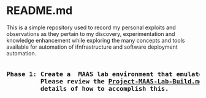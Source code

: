 # README.md

This is a simple repository used to record my personal exploits and observations as they pertain to my discovery, experimentation and knowledge enhancement while exploring the many concepts and tools available for automation of ifnfrastructure and software deployment automation. 

<pre>
<h3><strong>Phase 1: Create a  MAAS lab environment that emulates usage of the Canonical MAAS product.</strong>
         Please review the <a href="https://github.com/kschoultz/automation-discovery/blob/main/Project-MAAS-Lab-Build.md">Project-MAAS-Lab-Build.md </a> document for the step-by-step
         details of how to accomplish this.
</h3>
</pre> 

